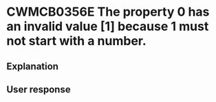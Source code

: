 # CWMCB0356E The property 0 has an invalid value [1] because 1 must not start with a number.

## Explanation

## User response